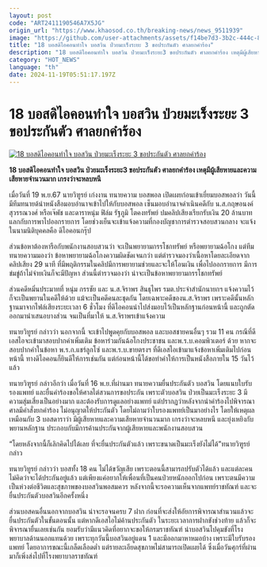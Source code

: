 ```yaml
---
layout: post
code: "ART2411190546A7X5JG"
origin_url: "https://www.khaosod.co.th/breaking-news/news_9511939"
image: "https://github.com/user-attachments/assets/f14be7d3-3b2c-444c-85bb-b7b024082557"
title: "18 บอสดิไอคอนทำใจ บอสวิน ป่วยมะเร็งระยะ 3 ขอประกันตัว ศาลยกคำร้อง"
description: "18 บอสดิไอคอนทำใจ บอสวิน ป่วยมะเร็งระยะ3 ขอประกันตัว ศาลยกคำร้อง เหตุมีผู้เสียหายและความเสียหายจำนวนมาก เกรงว่าจะหลบหนีคดี"
category: "HOT_NEWS"
language: "th"
date: 2024-11-19T05:51:17.197Z
---
```


# 18 บอสดิไอคอนทำใจ บอสวิน ป่วยมะเร็งระยะ 3 ขอประกันตัว ศาลยกคำร้อง

[![18 บอสดิไอคอนทำใจ บอสวิน ป่วยมะเร็งระยะ 3 ขอประกันตัว ศาลยกคำร้อง](https://www.khaosod.co.th/wpapp/uploads/2024/11/the-icon454-2.jpg "18 บอสดิไอคอนทำใจ บอสวิน ป่วยมะเร็งระยะ 3 ขอประกันตัว ศาลยกคำร้อง")](https://www.khaosod.co.th/wpapp/uploads/2024/11/the-icon454-2.jpg)

**18 บอสดิไอคอนทำใจ บอสวิน ป่วยมะเร็งระยะ3 ขอประกันตัว ศาลยกคำร้อง เหตุมีผู้เสียหายและความเสียหายจำนวนมาก เกรงว่าจะหลบหนี**

เมื่อวันที่ 19 พ.ย.67 นายวิฑูรย์ เก่งงาน ทนายความ บอสพอล เปิดเผยก่อนเข้าเยี่ยมบอสพอลว่า วันนี้มีทีมทนายด้นำหนังสือมอบอำนาจเข้าไปให้กับบอสพอล เซ็นมอบอำนาจดำเนินคดีกับ น.ส.กฤษอนงค์ สุวรรณวงศ์ หรือเจ๊พัช และดาราหนุ่ม ฟิล์ม รัฐภูมิ โตคงทรัพย์ ปมคลิปเสียงเรียกรับเงิน 20 ล้านบาท แลกกับการพาไปออกรายการ โดยช่วงเย็นจะเข้าแจ้งความที่กองบัญชาการตำรวจสอบสวนกลาง จะแจ้งในนามนิติบุคคลคือ ดิไอคอนกรุ๊ป

ส่วนข้อหาต้องหารือกับพนักงานสอบสวนว่า จะเป็นพยายามกรรโชกทรัพย์ หรือพยายามฉ้อโกง แต่ทีมทนายความมองว่า ข้อหาพยายามฉ้อโกงความผิดชัดเจนกว่า แต่ตำรวจมองว่าเนื้อหาโดยละเอียดจากคลิปเสียง 29 นาที ที่มีพฤติกรรมในคลิปมีการพยายามช่วยและจะให้โอนเงิน เพื่อไปออกรายการ มีการข่มขู่ถ้าไม่จ่ายเงินก็จะมีปัญหา ส่วนนี้ตำรวจมองว่า น่าจะเป็นข้อหาพยายามกรรโชกทรัพย์

ส่วนคดีหมิ่นประมาทที่ หนุ่ม กรรชัย และ น.ส.จิราพร สินธุไพร รมต.ประจำสำนักนายกฯ แจ้งความไว้ ก็จะเป็นพยานในคดีให้ด้วย แม้จะเป็นคดีคนละชุดกัน โดยเฉพาะคดีของน.ส.จิราพร เพราะคดีนั้นหลักฐานมาจากไฟล์เสียงระยะเวลา 6 ชั่วโมง ที่ดิไอคอนนำไปส่งมอบไว้เป็นหลักฐานก่อนหน้านี้ และถูกตัดออกมานำเสนอบางส่วน จนเป็นที่มาให้ น.ส.จิราพรเข้าแจ้งความ

ทนายวิทูรย์ กล่าวว่า นอกจากนี้ จะเข้าไปพูดคุยกับบอสพอล และบอสชายคนอื่นๆ รวม 11 คน กรณีที่ดีเอสไอจะเข้ามาสอบปากคำเพิ่มเติม ข้อหาร่วมกันฉ้อโกงประชาชน และพ.ร.บ.คอมพิวเตอร์ ด้วย หากจะสอบปากคำในข้อหา พ.ร.ก.แชร์ลูกโซ่ และพ.ร.บ.ขายตรงฯ ที่ดีเอสไอเข้ามาแจ้งข้อหาเพิ่มเติมไปก่อนหน้านี้ ทางดิไอคอนก็ยินดีให้การเช่นกัน แต่ก่อนหน้านี้ได้ขอทำคำให้การเป็นหนังสือภายใน 15 วันไว้แล้ว

ทนายวิฑูรย์ กล่าวอีกว่า เมื่อวันที่ 16 พ.ย.ที่ผ่านมา ทนายความยื่นประกันตัว บอสวิน โดยแนบใบรับรองแพทย์ และยื่นคำร้องขอให้ศาลไต่สวนการขอประกัน เพราะตัวบอสวิน ป่วยเป็นมะเร็งระยะ 3 มีความสุ่มเสี่ยงเป็นอย่างมาก และต้องรับการดูแลอย่างแพทย์ แต่ปรากฏว่าหลังจากนำคำร้องไปพิจารณา ศาลมีคำสั่งยกคำร้อง ไม่อนุญาตให้ประกันตัว โดยไม่ถามว่าใบรองแพทย์เป็นมาอย่างไร โดยให้เหตุผลเหมือนกับ 3 บอสดาราว่า มีผู้เสียหายและความเสียหายจำนวนมาก เกรงว่าจะหลบหนี และยุ่งเหยิงกับพยานหลักฐาน ประกอบกับมีการค้านประกันจากผู้เสียหายและพนักงานสอบสวน

“โดยหลังจากนี้ก็เลิกคิดไปได้เลย ที่จะยื่นประกันตัวแล้ว เพราะขนาดเป็นมะเร็งยังไม่ได้”ทนายวิฑูรย์ กล่าว

ทนายวิทูรย์ กล่าวว่า บอสทั้ง 18 คน ไม่ได้ขวัญเสีย เพราะตอนนี้สามารถปรับตัวได้แล้ว และแต่ละคนไม่คิดว่าจะได้ประกันอยู่แล้ว แต่เพียงแค่อยากให้เพื่อนที่เป็นคนป่วยหนักออกไปก่อน เพราะตนมีความเป็นห่วงต่อชีวิตและสุขภาพของบอสวินพอสมควร หลังจากนี้จะรอความเห็นจากแพทย์ราชทัณฑ์ และจะยื่นประกันตัวบอสวินอีกครั้งหนึ่ง

ส่วนบอสคนอื่นนอกจากบอสวิน น่าจะรอจนครบ 7 ฝาก ก่อนที่จะส่งให้อัยการพิจารณาสำนวนแล้วจะยื่นประกันตัวในขั้นตอนนั้น แต่หากดีเอสไอไม่ค้านประกันตัว ในระยะเวลาการฝากขังช่วงท้าย แล้วก็จะพิจารณายื่นเลยเช่นกัน ยอมรับว่ามีแนวคิดที่อยากจะขอให้กรมราชทัณฑ์ นำบอสวินไปคุมขังที่โรงพยาบาลด้านนอกแทนด้วย เพราะทุกวันนี้บอสวินอยู่แดน 1 และมีออกมาหาหมอบ้าง เพราะมีใบรับรองแพทย์ โดยอาการขณะนี้เกล็ดเลือดต่ำ แต่รายละเอียดสุขภาพไม่สามารถเปิดเผยได้ ซึ่งเมื่อวันศุกร์ที่ผ่านมาก็เพิ่งส่งไปที่โรงพยาบาลราชทัณฑ์
